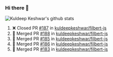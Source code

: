 ### Hi there 👋

<!--
**kuldeepkeshwar/kuldeepkeshwar** is a ✨ _special_ ✨ repository because its `README.md` (this file) appears on your GitHub profile.

Here are some ideas to get you started:

- 🔭 I’m currently working on ...
- 🌱 I’m currently learning ...
- 👯 I’m looking to collaborate on ...
- 🤔 I’m looking for help with ...
- 💬 Ask me about ...
- 📫 How to reach me: ...
- 😄 Pronouns: ...
- ⚡ Fun fact: ...
-->
![Kuldeep Keshwar's github stats](https://github-readme-stats.vercel.app/api?username=kuldeepkeshwar&show_icons=true)

<!--START_SECTION:activity-->
1. ❌ Closed PR [#187](https://github.com/kuldeepkeshwar/filbert-js/pull/187) in [kuldeepkeshwar/filbert-js](https://github.com/kuldeepkeshwar/filbert-js)
2. 🎉 Merged PR [#188](https://github.com/kuldeepkeshwar/filbert-js/pull/188) in [kuldeepkeshwar/filbert-js](https://github.com/kuldeepkeshwar/filbert-js)
3. 🎉 Merged PR [#185](https://github.com/kuldeepkeshwar/filbert-js/pull/185) in [kuldeepkeshwar/filbert-js](https://github.com/kuldeepkeshwar/filbert-js)
4. 🎉 Merged PR [#186](https://github.com/kuldeepkeshwar/filbert-js/pull/186) in [kuldeepkeshwar/filbert-js](https://github.com/kuldeepkeshwar/filbert-js)
5. 🎉 Merged PR [#183](https://github.com/kuldeepkeshwar/filbert-js/pull/183) in [kuldeepkeshwar/filbert-js](https://github.com/kuldeepkeshwar/filbert-js)
<!--END_SECTION:activity-->
